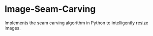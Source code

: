 # Image-Seam-Carving
Implements the seam carving algorithm in Python to intelligently resize images.
